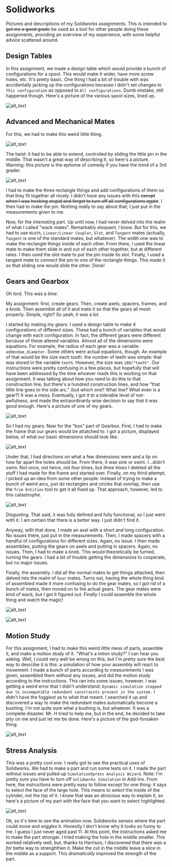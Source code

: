 # Solidworks
Pictures and descriptions of my Solidworks assignments. This is intended to ~~get me a good grade~~ be used as a tool for other people doing these assignments, providing an overview of my experience, with some helpful advice scattered around.

## Design Tables
In this assignment, we made a design table which would provide a bunch of configurations for a spool. This would make it wider, have more screw holes, etc. It's pretty basic. One thing I had a bit of trouble with was accidentally jacking up the configurations because I didn't set changes to `This configuration` as opposed to `All configurations`. Dumb mistake, still happened though. Here's a picture of the various spool sizes, lined up.

![alt_text](https://github.com/rmiller85/Solidworks/blob/master/Screenshots/design_tables_spool.png "Here it is!")

## Advanced and Mechanical Mates
For this, we had to make this weird little thing.

![alt_text](https://github.com/rmiller85/Solidworks/blob/master/Screenshots/adv_mate_pic.png "I don't have the foggiest as to what this is")

The twist: it had to be able to extend, controlled by sliding the little pin in the middle. That wasn't a great way of describing it, so here's a picture. Warning: this picture is the epitome of comedy if you have the mind of a 3rd grader.

![alt_text](https://github.com/rmiller85/Solidworks/blob/master/Screenshots/adv_mate_pic_extended.png "e x t e n d e d")

I had to make the three rectangle things and add configurations of them so that they fit together all nicely. I didn't have any issues with this ~~except when I was hecking stupid and forgot to turn off all configurations *again*~~. I then had to make the pin. Nothing really to say about that; I just put in the measurements given to me.

Now, for the interesting part. Up until now, I had never delved into the realm of what I called "wack mates". Remarkably eloquent, I know. But for this, we had to use `Width`, `Linear/Linear Coupler`, `Slot`, and `Tangent` mates (actually, `Tangent` is one of the standard mates, but whatever). The width one was to make the rectangle things inside of each other. From there, I used the linear mate to make them slide in and out of each other together, but at different rates. I then used the slot mate to put the pin inside its slot. Finally, I used a tangent mate to connect the pin to one of the rectangle things. This made it so that sliding one would slide the other. Done!

## Gears and Gearbox

Oh lord. This was a *time*. 

My assignment: first, create gears. Then, create axels, spacers, frames, and a knob. Then assemble all of it and mate it so that the gears all mesh properly. Simple, right? So yeah, it was a lot.

I started by making my gears. I used a design table to make 4 configurations of different sizes. These had a bunch of variables that would change with each configuration. In fact, the different gears were different *because* of these altered variables. Almost all of the dimensions were equations. For example, the radius of each gear was a variable: `addendum_diameter`. Some others were actual equations, though. An example of that would be the size each tooth. the number of teeth was simple: that was stored in the variable `teeth`.  However, the size was `180/"teeth"`. Our instructions were pretty confusing in a few places, but hopefully that will have been addressed by the time whoever reads this is working on that assignment. It was talking about how you need to do this to that construction line, but there's a hundred construction lines, and how "that little line goes to the side arc." (but which one? What line? What even is a gear?) It was a mess. Eventually, I got it to a tolerable level of not-awfulness, and made the extraordinarily wise decision to say that it was good enough. Here's a picture of one of my gears.

![alt_text](https://github.com/rmiller85/Solidworks/blob/master/Screenshots/gear.JPG "Sorry about the cropping. It's *abominable*.")

So I had my gears. Now for the "box" part of Gearbox. First, I had to make the frame that our gears would be attatched to. I got a picture, displayed below, of what our basic dimensions should look like. 

![alt_text](https://github.com/rmiller85/Solidworks/blob/master/Screenshots/frame_ideal.PNG "Perfect!")

Under that, I had directions on what a few dimensions were and a tip on how far apart the holes should be. From there, it was sink or swim. I...didn't swim. Not once, not twice, not four times, but *three times* I deleted all the stuff I had made for the frame and started over. Finally, on my third attempt, I picked up an idea from some other people: instead of trying to make a bunch of weird arcs, just do rectangles and circles that overlap, then use the `Trim Entities` tool to get it all fixed up. That approach, however, led to this catastrophe.

![alt_text](https://github.com/rmiller85/Solidworks/blob/master/Screenshots/box_frame_withrelations.png "This could literally be the before photo to a before/after")

Disgusting. That said, it was fully defined and fully functional, so I just went with it. I am certain that there is a better way. I just didn't find it.

Anyway, with that done, I made an axel with a short and long configuration. No issues there, just put in the measurements. Then, I made spacers with a handful of configurations for different sizes. Again, no issue. I then made assemblies, putting the gears on axels and putting in spacers. Again, no issues. Then, I had to make a knob. This would theoretically be turned, turning the gears. I had a bit of trouble getting the dimensions to cooperate, but no major issues.

Finally, the assembly. I did all the normal mates to get things attached, then delved into the realm of `Gear` mates. Turns out, having the whole thing kind of assembled made it more confusing to do the gear mates, so I got rid of a bunch of mates, then moved on to the actual gears. The gear mates were kind of wack, but I got it figured out. Finally I could assemble the whole thing and watch the magic!

![alt_text](https://github.com/rmiller85/Solidworks/blob/master/Screenshots/gearbox_shields.JPG "Expectation")

![alt_text](https://github.com/rmiller85/Solidworks/blob/master/Screenshots/gearbox_pic.png "Reality")

## Motion Study

For this assignment, I had to make this weird little mess of parts, assemble it, and make a motion study of it. "What's a mtion study?" I can hear you asking. Well, I could very well be wrong on this, but I'm pretty sure the best way to desrcibe it is this: a simulation of how your assembly will react to movement. I made a bunch of parts according to measurements I was given, assembled them without any issues, and did the motion study according to the instructions. This ran into some issues, however. I was getting a weird error that I didn't understand: `Dynamic simulation stopped due to incompatible redundant constraints present in the system.` I didn't have the foggiest as to what that meant. I searched it up and discovered a way to make the redundant mates automatically become a bushing. I'm not quite sure what a bushing is, but whatever. It was a complete disaster. Mr. H tried to help me, but in the end, he decided to take pity on me and just let me be done. Here's a picture of the god-forsaken thing.

![alt_text](https://github.com/rmiller85/Solidworks/blob/master/Screenshots/motionstudysshot.png "Finally done, I guess.")

## Stress Analysis

This was a pretty cool one. I really got to see the practical uses of Solidworks. We had to make a part and run some tests on it. I made the part without issues and pulled up `SimulationXpress Analysis Wizard`. Note: I'm pretty sure you have to turn off `Solidworks Simulation` in Add-Ins. From here, the instructions were pretty easy to follow except for one thing: it says to select the face of the large hole. This means to select the inside of the cylinder, not the top of it. I know that was an atrocious way to explain it, so here's a picture of my part with the face that you want to select highlighted.

![alt_text](https://github.com/rmiller85/Solidworks/blob/master/Screenshots/stress_analysis_pic.png "Trust me, it's all worth it to see the animation.")

Ok, so it's time to see the animation now. Solidworks senses where the part could move and *wiggles* it. Honestly I don't know why it looks so funny to me. I guess I just never aged past 11.  At this point, the instructions asked me to make the part stronger. I tried making the hole in the middle smaller. This worked relatively well, but, thanks to Harrison, I discovered that there was a *far* bette way to strenghthen it. Make the cut in the middle leave a slice in the middle as a support. This *dramatically* improved the strength of the part.
